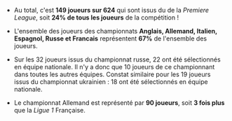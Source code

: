 * Au total, c'est **149 joueurs sur 624** qui sont issus du de la _Premiere League_, soit **24% de tous les joueurs** de la compétition !

* L'ensemble des joueurs des championnats **Anglais, Allemand, Italien, Espagnol, Russe et Francais** représentent **67%** de l'ensemble des joueurs. 

* Sur les 32 joueurs issus du championnat russe, 22 ont été sélectionnés en équipe nationale. Il n'y a donc que 10 joueurs de ce championnant dans toutes les autres équipes. Constat similaire pour les 19 joueurs issus du championnat ukrainien : 18 ont été sélectionnés en équipe nationale.

* Le championnat Allemand est représenté par **90 joueurs**, soit **3 fois plus** que la _Ligue 1_ Française.

